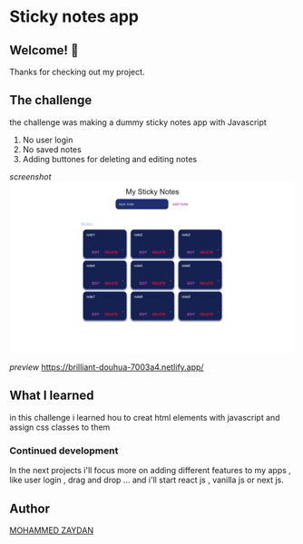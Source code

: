 # Sticky notes app

## Welcome! 👋

Thanks for checking out my project.

## The challenge

the challenge was making a dummy sticky notes app with Javascript

1. No user login
2. No saved notes
3. Adding buttones for deleting and editing notes

*screenshot*
![screencapture.png](screencapture.png)

*preview*
https://brilliant-douhua-7003a4.netlify.app/

## What I learned

in this challenge i learned hou to creat html elements with javascript and assign css classes to them

### Continued development

In the next projects i'll focus more on adding different features to my apps , like user login , drag and drop ... and i'll start react js , vanilla js or next js.

## Author
[MOHAMMED ZAYDAN](https://www.linkedin.com/in/mohammed-zaydan/)




  
